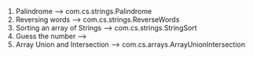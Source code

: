 1) Palindrome --> com.cs.strings.Palindrome
2) Reversing words --> com.cs.strings.ReverseWords
3) Sorting an array of Strings --> com.cs.strings.StringSort
4) Guess the number --> 
5) Array Union and Intersection --> com.cs.arrays.ArrayUnionIntersection
